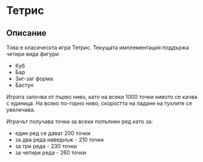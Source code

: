 # Тетрис

## Описание
Това е класическта игра Тетрис. Текущата имплементация поддържа четири вида фигури:
* Куб
* Бар
* Зиг-заг форма
* Бастун

Играта започва от първо ниво, като на всеки 1000 точки нивото се качва с единица.
На всяко по-горно ниво, скоростта на падане на тухлите се увеличава.

Играчът получава точки за всеки попълнен ред като за:
* един ред се дават 200 точки
* за два реда наведнъж - 210 точки
* за три реда - 230 точки
* за четири реда - 260 точки